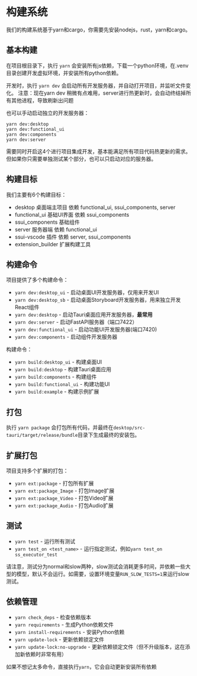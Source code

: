 构建系统
============================

我们的构建系统基于yarn和cargo，你需要先安装nodejs，rust，yarn和cargo。


## 基本构建

在项目根目录下，执行 `yarn` 会安装所有js依赖，下载一个python环境，在.venv目录创建开发虚拟环境，并安装所有python依赖。

开发时，执行 `yarn dev` 会启动所有开发服务器，并自动打开项目，并监听文件变化。
注意：现在yarn dev 稍微有点难用，server进行热更新时，会自动终结掉所有其他进程，导致刷新出问题

也可以手动启动独立的开发服务器：
```
yarn dev:desktop
yarn dev:functional_ui
yarn dev:components
yarn dev:server
```
需要同时开启这4个进行项目集成开发，基本能满足所有项目代码热更新的需求。但如果你只需要单独测试某个部分，也可以只启动对应的服务器。

## 构建目标

我们主要有6个构建目标：
- desktop 桌面端主项目  依赖 functional_ui, ssui_components, server
- functional_ui 基础UI界面  依赖 ssui_components
- ssui_components 基础组件
- server 服务器端 依赖 functional_ui
- ssui-vscode 插件 依赖 server, ssui_components
- extension_builder 扩展构建工具


## 构建命令

项目提供了多个构建命令：

- `yarn dev:desktop_ui` - 启动桌面UI开发服务器，仅用来开发UI
- `yarn dev:desktop_sb` - 启动桌面Storyboard开发服务器，用来独立开发React组件
- `yarn dev:desktop` - 启动Tauri桌面应用开发服务器，**最常用**
- `yarn dev:server` - 启动FastAPI服务器（端口7422）
- `yarn dev:functional_ui` - 启动功能UI开发服务器(端口7420)
- `yarn dev:components` - 启动组件开发服务器

构建命令：
- `yarn build:desktop_ui` - 构建桌面UI
- `yarn build:desktop` - 构建Tauri桌面应用
- `yarn build:components` - 构建组件
- `yarn build:functional_ui` - 构建功能UI
- `yarn build:example` - 构建示例扩展

## 打包

执行 `yarn package` 会打包所有代码，并最终在`desktop/src-tauri/target/release/bundle`目录下生成最终的安装包。

## 扩展打包

项目支持多个扩展的打包：
- `yarn ext:package` - 打包所有扩展
- `yarn ext:package_Image` - 打包Image扩展
- `yarn ext:package_Video` - 打包Video扩展
- `yarn ext:package_Audio` - 打包Audio扩展

## 测试

- `yarn test` - 运行所有测试
- `yarn test_on <test_name>` - 运行指定测试，例如`yarn test_on ss_executor_test`

请注意，测试分为normal和slow两种，slow测试会消耗更多时间，并依赖一些大型的模型，默认不会运行。如需要，设置环境变量`RUN_SLOW_TESTS=1`来运行slow测试。

## 依赖管理

- `yarn check_deps` - 检查依赖版本
- `yarn requirements` - 生成Python依赖文件
- `yarn install-requirements` - 安装Python依赖
- `yarn update-lock` - 更新依赖锁定文件
- `yarn update-lock:no-upgrade` - 更新依赖锁定文件（但不升级版本，这在添加新依赖时非常有用）

如果不想记太多命令，直接执行`yarn`，它会自动更新安装所有依赖








